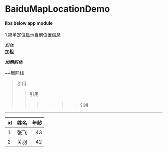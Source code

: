 # BaiduMapLocationDemo

#### libs below app module

1.简单定位显示当前位置信息

*斜体*  
**加粗**

***加粗斜体***

~~删除线  

>引用
>>引用
>>>>>>引用  

***************************

id|姓名|年龄
---|:--:|---:
1|张飞|43
2|关羽|42
